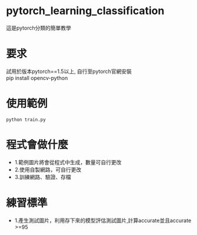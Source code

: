 # pytorch_learning_classification
  這是pytorch分類的簡單教學
# 要求
  試用於版本pytorch==1.5以上, 自行至pytorch官網安裝\
  pip install opencv-python
  
# 使用範例
    python train.py
# 程式會做什麼
- 1.範例圖片將會從程式中生成，數量可自行更改
- 2.使用自製網路，可自行更改
- 3.訓練網路、驗證、存檔
# 練習標準
- 1.產生測試圖片，利用存下來的模型評估測試圖片,計算accurate並且accurate >=95

